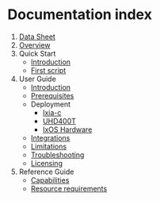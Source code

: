 # Documentation index

1. [Data Sheet](https://www.keysight.com/in/en/assets/3122-1455/data-sheets/Elastic-Network-Generator.pdf)
2. [Overview](docs/index.md)
3. Quick Start
   * [Introduction](docs/quick-start/introduction.md)
   * [First script](docs/developer/hello-snappi.md)
4. User Guide
   * [Introduction](docs/user-guide-introduction.md)
   * [Prerequisites](docs/prerequisites.md)
   * Deployment
     * [Ixia-c](docs/deployments.md)
     * [UHD400T](docs/tests-uhd400.md)
     * [IxOS Hardware](docs/tests-chassis-app.md)
   * [Integrations](docs/integrated-environments.md)
   * [Limitations](docs/limitations.md)
   * [Troubleshooting](docs/troubleshooting.md)
   * [Licensing](docs/licensing.md)
5. Reference Guide
    * [Capabilities](docs/reference/capabilities.md)
    * [Resource requirements](docs/reference/resource-requirements.md)
